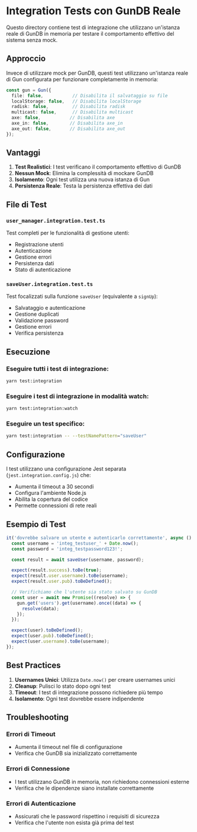 # Integration Tests con GunDB Reale

Questo directory contiene test di integrazione che utilizzano un'istanza reale di GunDB in memoria per testare il comportamento effettivo del sistema senza mock.

## Approccio

Invece di utilizzare mock per GunDB, questi test utilizzano un'istanza reale di Gun configurata per funzionare completamente in memoria:

```typescript
const gun = Gun({
  file: false,           // Disabilita il salvataggio su file
  localStorage: false,   // Disabilita localStorage
  radisk: false,         // Disabilita radisk
  multicast: false,      // Disabilita multicast
  axe: false,           // Disabilita axe
  axe_in: false,        // Disabilita axe_in
  axe_out: false,       // Disabilita axe_out
});
```

## Vantaggi

1. **Test Realistici**: I test verificano il comportamento effettivo di GunDB
2. **Nessun Mock**: Elimina la complessità di mockare GunDB
3. **Isolamento**: Ogni test utilizza una nuova istanza di Gun
4. **Persistenza Reale**: Testa la persistenza effettiva dei dati

## File di Test

### `user_manager.integration.test.ts`
Test completi per le funzionalità di gestione utenti:
- Registrazione utenti
- Autenticazione
- Gestione errori
- Persistenza dati
- Stato di autenticazione

### `saveUser.integration.test.ts`
Test focalizzati sulla funzione `saveUser` (equivalente a `signUp`):
- Salvataggio e autenticazione
- Gestione duplicati
- Validazione password
- Gestione errori
- Verifica persistenza

## Esecuzione

### Eseguire tutti i test di integrazione:
```bash
yarn test:integration
```

### Eseguire i test di integrazione in modalità watch:
```bash
yarn test:integration:watch
```

### Eseguire un test specifico:
```bash
yarn test:integration -- --testNamePattern="saveUser"
```

## Configurazione

I test utilizzano una configurazione Jest separata (`jest.integration.config.js`) che:
- Aumenta il timeout a 30 secondi
- Configura l'ambiente Node.js
- Abilita la copertura del codice
- Permette connessioni di rete reali

## Esempio di Test

```typescript
it('dovrebbe salvare un utente e autenticarlo correttamente', async () => {
  const username = 'integ_testuser_' + Date.now();
  const password = 'integ_testpassword123!';

  const result = await saveUser(username, password);

  expect(result.success).toBe(true);
  expect(result.user.username).toBe(username);
  expect(result.user.pub).toBeDefined();

  // Verifichiamo che l'utente sia stato salvato su GunDB
  const user = await new Promise((resolve) => {
    gun.get('users').get(username).once((data) => {
      resolve(data);
    });
  });

  expect(user).toBeDefined();
  expect(user.pub).toBeDefined();
  expect(user.username).toBe(username);
});
```

## Best Practices

1. **Usernames Unici**: Utilizza `Date.now()` per creare usernames unici
2. **Cleanup**: Pulisci lo stato dopo ogni test
3. **Timeout**: I test di integrazione possono richiedere più tempo
4. **Isolamento**: Ogni test dovrebbe essere indipendente

## Troubleshooting

### Errori di Timeout
- Aumenta il timeout nel file di configurazione
- Verifica che GunDB sia inizializzato correttamente

### Errori di Connessione
- I test utilizzano GunDB in memoria, non richiedono connessioni esterne
- Verifica che le dipendenze siano installate correttamente

### Errori di Autenticazione
- Assicurati che le password rispettino i requisiti di sicurezza
- Verifica che l'utente non esista già prima del test
